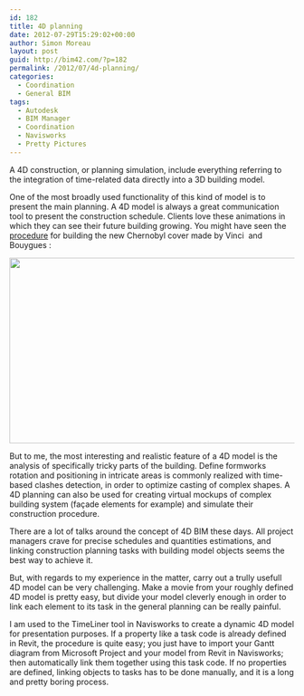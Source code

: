 ```yaml
---
id: 182
title: 4D planning
date: 2012-07-29T15:29:02+00:00
author: Simon Moreau
layout: post
guid: http://bim42.com/?p=182
permalink: /2012/07/4d-planning/
categories:
  - Coordination
  - General BIM
tags:
  - Autodesk
  - BIM Manager
  - Coordination
  - Navisworks
  - Pretty Pictures
---
```

A 4D construction, or planning simulation, include everything referring to the integration of time-related data directly into a 3D building model.

One of the most broadly used functionality of this kind of model is to present the main planning. A 4D model is always a great communication tool to present the construction schedule. Clients love these animations in which they can see their future building growing. You might have seen the [procedure](http://youtu.be/OTFrfsxZvWI) for building the new Chernobyl cover made by Vinci  and Bouygues :

<p style="text-align:center;">
  <a href="http://bim42.com/wp-content/uploads/2012/07/sarcophage.jpg"><img class="aligncenter  wp-image-183" title="Sarcophage" src="http://bim42.com/wp-content/uploads/2012/07/sarcophage.jpg" alt="" width="584" height="328" srcset="https://bim42.com/wp-content/uploads/2012/07/sarcophage.jpg 1919w, https://bim42.com/wp-content/uploads/2012/07/sarcophage-300x168.jpg 300w, https://bim42.com/wp-content/uploads/2012/07/sarcophage-1024x575.jpg 1024w" sizes="(max-width: 584px) 100vw, 584px" /></a>
</p>

But to me, the most interesting and realistic feature of a 4D model is the analysis of specifically tricky parts of the building. Define formworks rotation and positioning in intricate areas is commonly realized with time-based clashes detection, in order to optimize casting of complex shapes. A 4D planning can also be used for creating virtual mockups of complex building system (façade elements for example) and simulate their construction procedure.

There are a lot of talks around the concept of 4D BIM these days. All project managers crave for precise schedules and quantities estimations, and linking construction planning tasks with building model objects seems the best way to achieve it.

But, with regards to my experience in the matter, carry out a trully usefull 4D model can be very challenging. Make a movie from your roughly defined 4D model is pretty easy, but divide your model cleverly enough in order to link each element to its task in the general planning can be really painful.

I am used to the TimeLiner tool in Navisworks to create a dynamic 4D model for presentation purposes. If a property like a task code is already defined in Revit, the procedure is quite easy; you just have to import your Gantt diagram from Microsoft Project and your model from Revit in Navisworks; then automatically link them together using this task code. If no properties are defined, linking objects to tasks has to be done manually, and it is a long and pretty boring process.